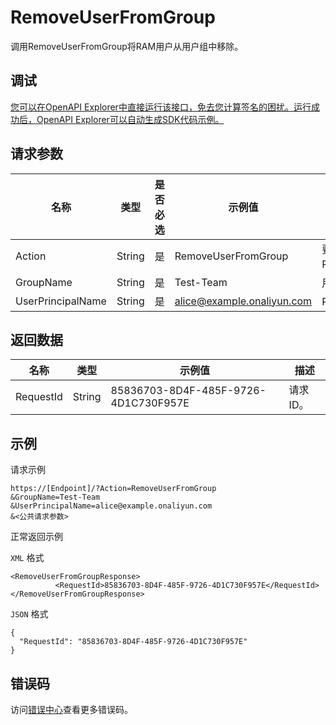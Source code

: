 # RemoveUserFromGroup

调用RemoveUserFromGroup将RAM用户从用户组中移除。

## 调试

[您可以在OpenAPI Explorer中直接运行该接口，免去您计算签名的困扰。运行成功后，OpenAPI Explorer可以自动生成SDK代码示例。](https://api.aliyun.com/#product=Ims&api=RemoveUserFromGroup&type=RPC&version=2019-08-15)

## 请求参数

|名称|类型|是否必选|示例值|描述|
|--|--|----|---|--|
|Action|String|是|RemoveUserFromGroup|要执行的操作。取值：RemoveUserFromGroup。 |
|GroupName|String|是|Test-Team|用户组名称。 |
|UserPrincipalName|String|是|alice@example.onaliyun.com|RAM用户的登录名称。 |

## 返回数据

|名称|类型|示例值|描述|
|--|--|---|--|
|RequestId|String|85836703-8D4F-485F-9726-4D1C730F957E|请求ID。 |

## 示例

请求示例

```
https://[Endpoint]/?Action=RemoveUserFromGroup
&GroupName=Test-Team
&UserPrincipalName=alice@example.onaliyun.com
&<公共请求参数>
```

正常返回示例

`XML` 格式

```
<RemoveUserFromGroupResponse>
          <RequestId>85836703-8D4F-485F-9726-4D1C730F957E</RequestId>
</RemoveUserFromGroupResponse>
```

`JSON` 格式

```
{
  "RequestId": "85836703-8D4F-485F-9726-4D1C730F957E"
}
```

## 错误码

访问[错误中心](https://error-center.alibabacloud.com/status/product/Ims)查看更多错误码。

